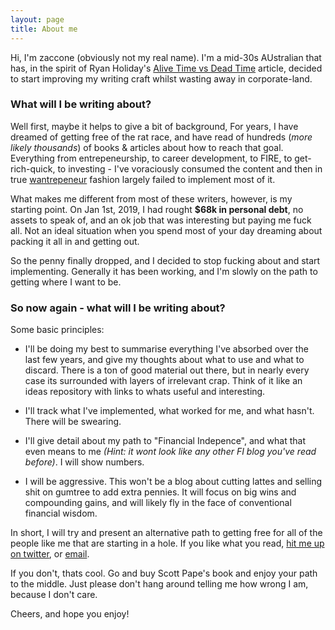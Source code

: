 ```yaml
---
layout: page
title: About me
---
```


Hi, I'm zaccone (obviously not my real name). I'm a mid-30s AUstralian that has, in the spirit of Ryan Holiday's [Alive Time vs Dead Time]() article, decided to start improving my writing craft whilst wasting away in corporate-land.

### What will I be writing about?

Well first, maybe it helps to give a bit of background, For years, I have dreamed of getting free of the rat race, and have read of hundreds (*more likely thousands*) of books & articles about how to reach that goal. Everything from entrepeneurship, to career development, to FIRE, to get-rich-quick, to investing - I've voraciously consumed the content and then in true [wantrepeneur]() fashion largely failed to implement most of it.

What makes me different from most of these writers, however, is my starting point. On Jan 1st, 2019, I had rought **$68k in personal debt**, no assets to speak of, and an ok job that was interesting but paying me fuck all. Not an ideal situation when you spend most of your day dreaming about packing it all in and getting out. 

So the penny finally dropped, and I decided to stop fucking about and start implementing. Generally it has been working, and I'm slowly on the path to getting where I want to be.

### So now again - what will I be writing about?

Some basic principles:

* I'll be doing my best to summarise everything I've absorbed over the last few years, and give my thoughts about what to use and what to discard. There is a ton of good material out there, but in nearly every case its surrounded with layers of irrelevant crap. Think of it like an ideas repository with links to whats useful and interesting.

* I'll track what I've implemented, what worked for me, and what hasn't. There will be swearing.

* I'll give detail about my path to "Financial Indepence", and what that even means to me *(Hint: it wont look like any other FI blog you've read before)*. I will show numbers. 

* I will be aggressive. This won't be a blog about cutting lattes and selling shit on gumtree to add extra pennies. It will focus on big wins and compounding gains, and will likely fly in the face of conventional financial wisdom. 

In short, I will try and present an alternative path to getting free for all of the people like me that are starting in a hole. If you like what you read, [hit me up on twitter](https://twitter.com/intent/tweet?text=%40zacconeau), or [email](mailto:zacconeau@protonmail.com). 

If you don't, thats cool. Go and buy Scott Pape's book and enjoy your path to the middle. Just please don't hang around telling me how wrong I am, because I don't care.

Cheers, and hope you enjoy!